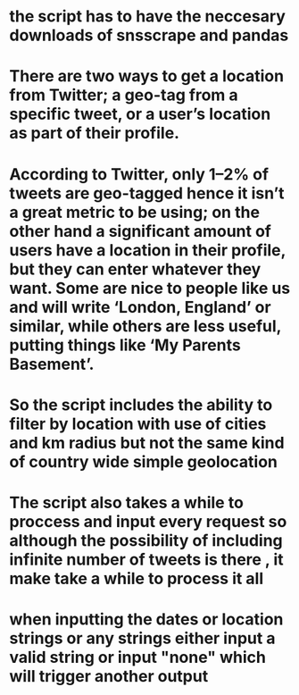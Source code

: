 # the script has to have the neccesary downloads of snsscrape and pandas
# There are two ways to get a location from Twitter; a geo-tag from a specific tweet, or a user’s location as part of their profile. 
# According to Twitter, only 1–2% of tweets are geo-tagged hence it isn’t a great metric to be using; on the other hand a significant amount of users have a location in their profile, but they can enter whatever they want. Some are nice to people like us and will write ‘London, England’ or similar, while others are less useful, putting things like ‘My Parents Basement’.
# So the script includes the ability to filter by location with use of cities and km radius but not the same kind of country wide simple geolocation
# The script also takes a while to proccess and input every request so although the possibility of including infinite number of tweets is there , it make take a while to process it all
# when inputting the dates or location strings or any strings either input a valid string or input "none" which will trigger another output